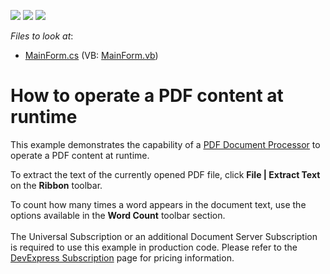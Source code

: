 <!-- default badges list -->
![](https://img.shields.io/endpoint?url=https://codecentral.devexpress.com/api/v1/VersionRange/128595621/13.2.5%2B)
[![](https://img.shields.io/badge/Open_in_DevExpress_Support_Center-FF7200?style=flat-square&logo=DevExpress&logoColor=white)](https://supportcenter.devexpress.com/ticket/details/E5025)
[![](https://img.shields.io/badge/📖_How_to_use_DevExpress_Examples-e9f6fc?style=flat-square)](https://docs.devexpress.com/GeneralInformation/403183)
<!-- default badges end -->
<!-- default file list -->
*Files to look at*:

* [MainForm.cs](./CS/WindowsFormsApplication1/MainForm.cs) (VB: [MainForm.vb](./VB/WindowsFormsApplication1/MainForm.vb))
<!-- default file list end -->
# How to operate a PDF content at runtime


<p>This example demonstrates the capability of a <a href="http://documentation.devexpress.com/#DocumentServer/clsDevExpressPdfPdfDocumentProcessortopic"><u>PDF Document Processor</u></a> to operate a PDF content at runtime.</p>
<p>To extract the text of the currently opened PDF file, click <strong>File | Extract Text</strong> on the <strong>Ribbon</strong> toolbar.</p>
<p>To count how many times a word appears in the document text, use the options available in the <strong>Word Count</strong> toolbar section.<br><br>The Universal Subscription or an additional Document Server Subscription is required to use this example in production code. Please refer to the <a href="https://www.devexpress.com/Subscriptions/">DevExpress Subscription</a> page for pricing information.</p>

<br/>


